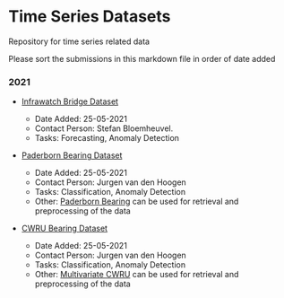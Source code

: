 # Time Series Datasets
Repository for time series related data

Please sort the submissions in this markdown file in order of date added

### 2021
- [Infrawatch Bridge Dataset](https://infrawatch.liacs.nl)
  - Date Added: 25-05-2021
  - Contact Person: Stefan Bloemheuvel.
  - Tasks: Forecasting, Anomaly Detection

- [Paderborn Bearing Dataset](https://mb.uni-paderborn.de/en/kat/main-research/datacenter/bearing-datacenter/data-sets-and-download)
  - Date Added: 25-05-2021
  - Contact Person: Jurgen van den Hoogen
  - Tasks: Classification, Anomaly Detection
  - Other: [Paderborn Bearing](https://pypi.org/project/paderborn-bearing/) can be used for retrieval and preprocessing of the data

- [CWRU Bearing Dataset](https://csegroups.case.edu/bearingdatacenter/pages/download-data-file)
  - Date Added: 25-05-2021
  - Contact Person: Jurgen van den Hoogen
  - Tasks: Classification, Anomaly Detection   
  - Other: [Multivariate CWRU](https://pypi.org/project/multivariate-cwru/) can be used for retrieval and preprocessing of the data
